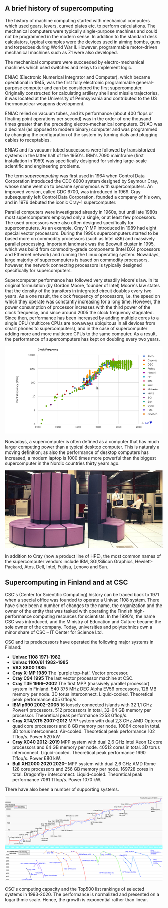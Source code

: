 ## A brief history of supercomputing

The history of machine computing started with mechanical computers which used
gears, levers, curved plates etc. to perform calculations. The mechanical
computers were typically single-purpose machines and could not be programmed
in the modern sense. In addition to the standard desk calculators, typical
examples were the devices used in aiming bombs, guns and torpedoes during
World War II. However, programmable motor-driven mechanical machines such as
Z1 were also developed.

The mechanical computers were succeeded by electro-mechanical machines which
used switches and relays to implement logic.

ENIAC (Electronic Numerical Integrator and Computer), which became operational
in 1945, was the first fully electronic programmable general-purpose computer
and can be considered the first supercomputer. Originally constructed for
calculating artillery shell and missile trajectories, it was located at the
University of Pennsylvania and contributed to the US thermonuclear weapons
development.

ENIAC relied on vacuum tubes, and its performance (about 400 flops or floating
point operations per second) was in the order of one thousand times greater
than the preceding electro-mechanical computers. ENIAC was a decimal (as
opposed to modern binary) computer and was programmed by changing the
configuration of the system by turning dials and plugging cables to
receptables.

ENIAC and its vacuum-tubed successors were followed by transistorized systems
in the latter half of the 1950's. IBM's 7090 mainframe (first installation in
1959) was specifically designed for solving large-scale scientific and
engineering problems.

The term *supercomputing* was first used in 1964 when Control Data Corporation
introduced the CDC 6600 system designed by Seymour Cray, whose name went on to
became synonymous with supercomputers. An improved version, called CDC 6700,
was introduced in 1969. Cray subsequently left Control Data Corporation,
founded a company of his own, and in 1976 debuted the iconic Cray-1
supercomputer.

Parallel computers were investigated already in 1960s, but until late
1980s most supercomputers employed only a single, or at least few
processors. The used processors were also often designed specifically
for supercomputers. As an example, Cray Y-MP introduced in 1989 had
eight special vector processors. During the 1990s supercomputers
started to be based more on commodity processors (such as
Intel x86) and massively parallel processing. Important landmark was
the Beowulf cluster in 1995, which was build from commodity-grade
components (Intel DX4 processors and Ethernet network) and running the
Linux operating system. Nowadays, large majority of supercomputers is
based on commodity processors, however, the network connecting
processors is typically designed specifically for supercomputers.


Supercomputer performance has followed very steadily Moore's law. In
its original formulation (by Gordon Moore, founder of Intel) Moore's law states
that the density of the transitors in integrated circuit doubles every two
years. As a one result, the clock frequency of processors, i.e. the
speed on which they operate was constantly increasing for a long
time. However, the power consumption of processor increases with the
third power of the clock frequency, and since around 2005 the clock
frequency stagnated. Since then, performance has been increased by
adding multiple cores to a single CPU (multicore CPUs are nowaways
ubiquitous in all devices from smart phones to supercomputers), and in
the case of supercomputer adding more and more multicore CPUs to the
same computer. As a result, the performance of supercomputers has kept
on doubling every two years.

![Development of clock frequency of CPUs](images/freq.png)

Nowadays, a supercomputer is often defined as a computer that has much larger
computing power than a typical desktop computer. This is naturaly a
moving definition; as also the performance of desktop computers has
increased, a modern laptop is 1000 times more powerful than the biggest
supercomputer in the Nordic countries thirty years ago.

![Cray X-MP Supercomputer](images/Cray-X-MP.jpg)

In addition to Cray (now a product line of HPE), the most common names of the
supercomputer vendors include IBM, SGI/Silicon Graphics, Hewlett-Packard,
Atos, Dell, Intel, Fujitsu, Lenovo and Sun.


## Supercomputing in Finland and at CSC

CSC's (Center for Scientific Computing) history can be traced back to 1971
when a special office was founded to operate a Univac 1108 system. There have
since been a number of changes to the name, the organization and the owner of
the entity that was tasked with operating the Finnish high-performance
computing resources for scientists. In the 1990's, the name CSC was
introduced, and the Ministry of Education and Culture became the sole owner of
the company. Today, universities and polytechnics own a minor share of
CSC – IT Center for Science Ltd.

CSC and its predecessors have operated the following major systems in
Finland:

- **Univac 1108 1971–1982**
- **Univac 1100/61 1982–1985**
- **VAX 8600 1985**
- **Cray X-MP 1989**
  The 'purple top-hat'. Vector processor.
- **Cray C94 1995**
  The last vector processor machine at CSC.
- **Cray T3E 1996–2002**
  The first MPP (massively parallel processor) system in Finland. 540 375 MHz
  DEC Alpha EV56 processors, 128 MB memory per node. 3D torus interconnect.
  Liquid-cooled. Theoretical peak performance 405 Gflop/s.
- **IBM p690 2002–2005**
  16 loosely connected islands with 32 1,1 GHz Power4 processors. 512
  processors in total, 32–64 GB memory per processor. Theoretical peak
  performance 2253 Gflop/s.
- **Cray XT4/XT5 2007–2012**
  MPP system with dual 2,3 GHz AMD Opteron quad core processors and 8 GB
  memory per node. 10864 cores in total. 3D torus interconnect. Air-cooled.
  Theoretical peak performance 102 Tflop/s. Power 520 kW.
- **Cray XC40 2012–2019**
  MPP system with dual 2,6 GHz Intel Xeon 12 core processors and 64 GB memory
  per node. 40512 cores in total. 3D torus interconnect. Liquid-cooled.
  Theoretical peak performance 1690 Tflop/s. Power 680 kW.
- **Bull XH2000 2020 2020–**
  MPP system with dual 2,6 GHz AMD Rome 128 core processors and 256 GB memory
  per node. 169728 cores in total. Dragonfly+ interconnect. Liquid-cooled.
  Theoretical peak performance 7061 Tflop/s. Power 1070 kW.

There have also been a number of supporting systems.

![](images/CSC_Capacity_21b.jpg)

CSC's computing capacity and the Top500 list rankings of selected systems in
1993-2020. The performance is normalized and presented on a logarithmic scale.
Hence, the growth is exponential rather than linear.

